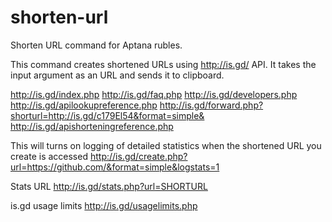 shorten-url
============
Shorten URL command for Aptana rubles.

This command creates shortened URLs using http://is.gd/ API. It takes the input argument as an URL and sends it to clipboard.

http://is.gd/index.php
http://is.gd/faq.php
http://is.gd/developers.php
http://is.gd/apilookupreference.php
http://is.gd/forward.php?shorturl=http://is.gd/c179El54&format=simple&
http://is.gd/apishorteningreference.php

This will turns on logging of detailed statistics when the shortened URL you create is accessed
http://is.gd/create.php?url=https://github.com/&format=simple&logstats=1

Stats URL
http://is.gd/stats.php?url=SHORTURL

is.gd usage limits
http://is.gd/usagelimits.php